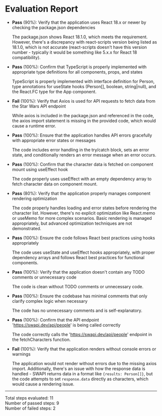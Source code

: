 # Evaluation Report

- **Pass** (90%): Verify that the application uses React 18.x or newer by checking the package.json dependencies

    The package.json shows React 18.1.0, which meets the requirement. However, there's a discrepancy with react-scripts version being listed as 18.1.0, which is not accurate (react-scripts doesn't have this version number - typically it would be something like 5.x.x for React 18 compatibility).

- **Pass** (100%): Confirm that TypeScript is properly implemented with appropriate type definitions for all components, props, and states

    TypeScript is properly implemented with interface definition for Person, type annotations for useState hooks (Person[], boolean, string|null), and the React.FC type for the App component.

- **Fail** (100%): Verify that Axios is used for API requests to fetch data from the Star Wars API endpoint

    While axios is included in the package.json and referenced in the code, the axios import statement is missing in the provided code, which would cause a runtime error.

- **Pass** (100%): Ensure that the application handles API errors gracefully with appropriate error states or messages

    The code includes error handling in the try/catch block, sets an error state, and conditionally renders an error message when an error occurs.

- **Pass** (100%): Confirm that the character data is fetched on component mount using useEffect hook

    The code properly uses useEffect with an empty dependency array to fetch character data on component mount.

- **Pass** (80%): Verify that the application properly manages component rendering optimization

    The code properly handles loading and error states before rendering the character list. However, there's no explicit optimization like React.memo or useMemo for more complex scenarios. Basic rendering is managed appropriately, but advanced optimization techniques are not demonstrated.

- **Pass** (100%): Ensure the code follows React best practices using hooks appropriately

    The code uses useState and useEffect hooks appropriately, with proper dependency arrays and follows React best practices for functional components.

- **Pass** (100%): Verify that the application doesn't contain any TODO comments or unnecessary code

    The code is clean without TODO comments or unnecessary code.

- **Pass** (100%): Ensure the codebase has minimal comments that only clarify complex logic when necessary

    The code has no unnecessary comments and is self-explanatory.

- **Pass** (100%): Confirm that the API endpoint 'https://swapi.dev/api/people' is being called correctly

    The code correctly calls the 'https://swapi.dev/api/people' endpoint in the fetchCharacters function.

- **Fail** (100%): Verify that the application renders without console errors or warnings

    The application would not render without errors due to the missing axios import. Additionally, there's an issue with how the response data is handled - SWAPI returns data in a format like `{results: Person[]}`, but the code attempts to set `response.data` directly as characters, which would cause a rendering issue.

---

Total steps evaluated: 11  
Number of passed steps: 9  
Number of failed steps: 2